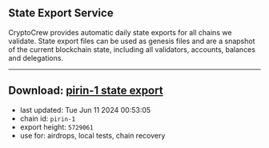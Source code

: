 ## State Export Service
CryptoCrew provides automatic daily state exports for all chains we validate. State export files can be used as genesis files and are a snapshot of the current blockchain state, including all validators, accounts, balances and delegations.

---
**Download: [pirin-1 state export](https://dl-eu2.ccvalidators.com/SERVICE/nolus/pirin-1_export_5729061.json)**
---

- last updated: Tue Jun 11 2024 00:53:05
- chain id: `pirin-1`
- export height: `5729061`
- use for: airdrops, local tests, chain recovery
